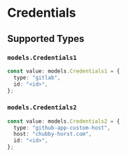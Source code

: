 # Credentials


## Supported Types

### `models.Credentials1`

```typescript
const value: models.Credentials1 = {
  type: "gitlab",
  id: "<id>",
};
```

### `models.Credentials2`

```typescript
const value: models.Credentials2 = {
  type: "github-app-custom-host",
  host: "chubby-horst.com",
  id: "<id>",
};
```

